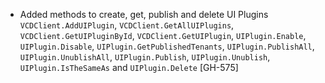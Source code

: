 * Added methods to create, get, publish and delete UI Plugins `VCDClient.AddUIPlugin`, `VCDClient.GetAllUIPlugins`,
  `VCDClient.GetUIPluginById`, `VCDClient.GetUIPlugin`, `UIPlugin.Enable`, `UIPlugin.Disable`, `UIPlugin.GetPublishedTenants`,
  `UIPlugin.PublishAll`, `UIPlugin.UnublishAll`, `UIPlugin.Publish`, `UIPlugin.Unublish`, `UIPlugin.IsTheSameAs` and `UIPlugin.Delete` [GH-575]
